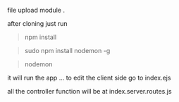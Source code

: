 file upload module .


after cloning just run

> npm install

> sudo npm install nodemon -g

> nodemon

it will run the app
... to edit the client side go to index.ejs

all the controller function will be at index.server.routes.js
